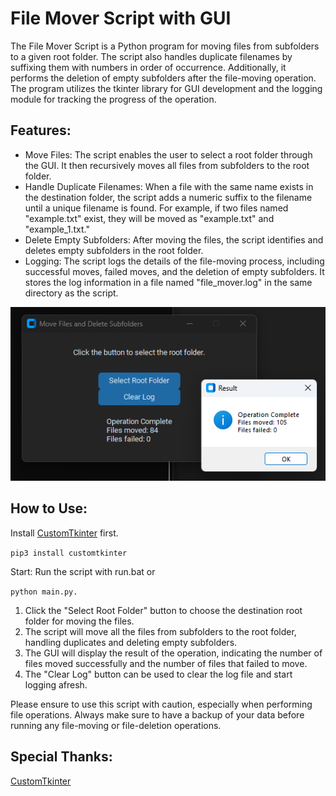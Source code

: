 # File Mover Script with GUI

<p>The File Mover Script is a Python program for moving files from subfolders to a given root folder. The script also handles duplicate filenames by suffixing them with numbers in order of occurrence. Additionally, it performs the deletion of empty subfolders after the file-moving operation. The program utilizes the tkinter library for GUI development and the logging module for tracking the progress of the operation.</p>

## Features:

- Move Files: The script enables the user to select a root folder through the GUI. It then recursively moves all files from subfolders to the root folder.
- Handle Duplicate Filenames: When a file with the same name exists in the destination folder, the script adds a numeric suffix to the filename until a unique filename is found. For example, if two files named "example.txt" exist, they will be moved as "example.txt" and "example_1.txt."
- Delete Empty Subfolders: After moving the files, the script identifies and deletes empty subfolders in the root folder.
- Logging: The script logs the details of the file-moving process, including successful moves, failed moves, and the deletion of empty subfolders. It stores the log information in a file named "file_mover.log" in the same directory as the script.

![example](/assets/img/z21dv59a234.png "example")
## How to Use:

Install [CustomTkinter](https://github.com/TomSchimansky/CustomTkinter) first. 

`pip3 install customtkinter`

Start: Run the script with run.bat or

`python main.py.`

<ol>
<li>Click the "Select Root Folder" button to choose the destination root folder for moving the files.</li>
<li>The script will move all the files from subfolders to the root folder, handling duplicates and deleting empty subfolders.</li>
<li>The GUI will display the result of the operation, indicating the number of files moved successfully and the number of files that failed to move.</li>
<li>The "Clear Log" button can be used to clear the log file and start logging afresh.</li>
</ol>

Please ensure to use this script with caution, especially when performing file operations. Always make sure to have a backup of your data before running any file-moving or file-deletion operations.

## Special Thanks:
[CustomTkinter](https://github.com/TomSchimansky/CustomTkinter)
